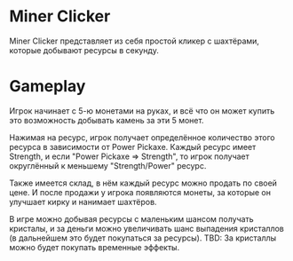 # Miner Clicker

Miner Clicker представляет из себя простой кликер с шахтёрами, которые добывают ресурсы в секунду. 

# Gameplay

Игрок начинает с 5-ю монетами на руках, и всё что он может купить это возможность добывать камень за эти 5 монет. 

Нажимая на ресурс, игрок получает определённое количество этого ресурса в зависимости от Power Pickaxe. Каждый ресурс имеет Strength, и если "Power Pickaxe => Strength", то игрок получает округлённый к меньшему "Strength/Power" ресурс.

Также имеется склад, в нём каждый ресурс можно продать по своей цене. И после продажи у игрока появляются монеты, за которые он улучшает кирку и нанимает шахтёров.

В игре можно добывая ресурсы с маленьким шансом получать кристалы, и за деньги можно увеличивать шанс выпадения кристаллов (в дальнейшем это будет покупаться за ресурсы). 
TBD: За кристаллы можно будет покупать временные эффекты. 